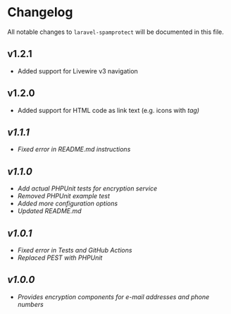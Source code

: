 # Changelog

All notable changes to `laravel-spamprotect` will be documented in this file.

## v1.2.1
- Added support for Livewire v3 navigation

## v1.2.0
- Added support for HTML code as link text (e.g. icons with <i> tag)

## v1.1.1
- Fixed error in README.md instructions

## v1.1.0
- Add actual PHPUnit tests for encryption service
- Removed PHPUnit example test
- Added more configuration options
- Updated README.md

## v1.0.1
- Fixed error in Tests and GitHub Actions
- Replaced PEST with PHPUnit

## v1.0.0
- Provides encryption components for e-mail addresses and phone numbers
